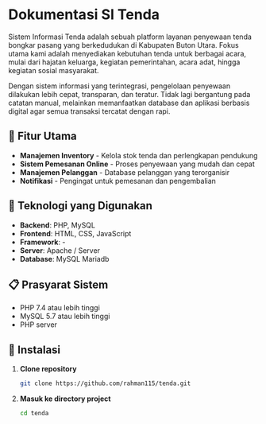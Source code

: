 # Dokumentasi SI Tenda

Sistem Informasi Tenda adalah sebuah platform layanan penyewaan tenda bongkar pasang yang berkedudukan di Kabupaten Buton Utara. Fokus utama kami adalah menyediakan kebutuhan tenda untuk berbagai acara, mulai dari hajatan keluarga, kegiatan pemerintahan, acara adat, hingga kegiatan sosial masyarakat.

Dengan sistem informasi yang terintegrasi, pengelolaan penyewaan dilakukan lebih cepat, transparan, dan teratur. Tidak lagi bergantung pada catatan manual, melainkan memanfaatkan database dan aplikasi berbasis digital agar semua transaksi tercatat dengan rapi.

## 🎯 Fitur Utama

- **Manajemen Inventory** - Kelola stok tenda dan perlengkapan pendukung
- **Sistem Pemesanan Online** - Proses penyewaan yang mudah dan cepat
- **Manajemen Pelanggan** - Database pelanggan yang terorganisir
- **Notifikasi** - Pengingat untuk pemesanan dan pengembalian

## 🚀 Teknologi yang Digunakan

- **Backend**: PHP, MySQL
- **Frontend**: HTML, CSS, JavaScript
- **Framework**: -
- **Server**: Apache / Server
- **Database**: MySQL Mariadb

## 📋 Prasyarat Sistem

- PHP 7.4 atau lebih tinggi
- MySQL 5.7 atau lebih tinggi
- PHP server

## 🔧 Instalasi

1. **Clone repository**
   ```bash
   git clone https://github.com/rahman115/tenda.git
   ```
2. **Masuk ke directory project**
   ```bash
   cd tenda
   ```
